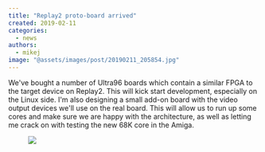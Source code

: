 ```yaml
---
title: "Replay2 proto-board arrived"
created: 2019-02-11
categories: 
  - news
authors: 
  - mikej
image: "@assets/images/post/20190211_205854.jpg"
---
```


We've bought a number of Ultra96 boards which contain a similar FPGA to the target device on Replay2. This will kick start development, especially on the Linux side. I'm also designing a small add-on board with the video output devices we'll use on the real board. This will allow us to run up some cores and make sure we are happy with the architecture, as well as letting me crack on with testing the new 68K core in the Amiga.

<figure>

![](@assets/images/post/20190211_205854-1024x576.jpg)

</figure>